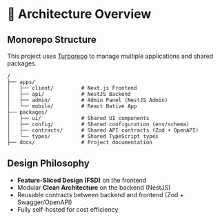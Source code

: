 # 🧱 Architecture Overview

## Monorepo Structure

This project uses [Turborepo](https://turbo.build/repo) to manage multiple applications and shared packages.

```
/
├── apps/
│   ├── client/         # Next.js Frontend
│   ├── api/            # NestJS Backend
│   ├── admin/          # Admin Panel (NestJS Admin)
│   └── mobile/         # React Native App
├── packages/
│   ├── ui/             # Shared UI components
│   ├── config/         # Shared configuration (env/schema)
│   ├── contracts/      # Shared API contracts (Zod + OpenAPI)
│   └── types/          # Shared TypeScript types
├── docs/               # Project documentation
```

## Design Philosophy

- **Feature-Sliced Design (FSD)** on the frontend
- Modular **Clean Architecture** on the backend (NestJS)
- Reusable contracts between backend and frontend (Zod + Swagger/OpenAPI)
- Fully self-hosted for cost efficiency
